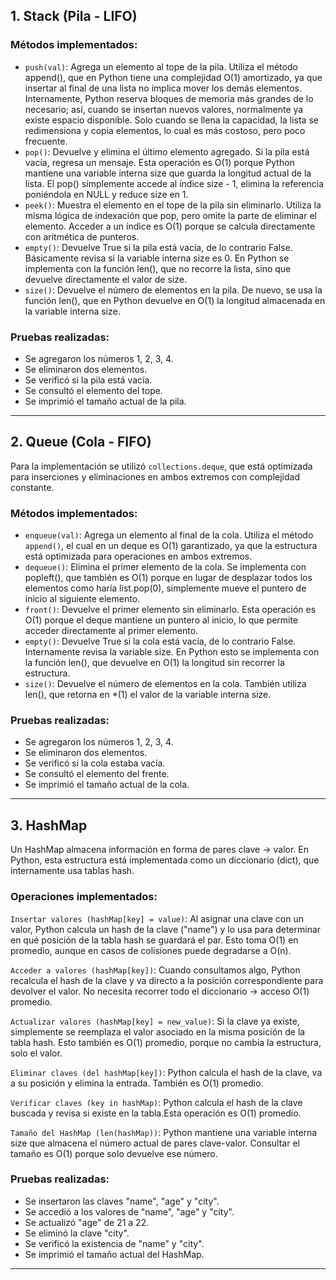 ## 1. Stack (Pila - LIFO)

### Métodos implementados:

- `push(val)`: Agrega un elemento al tope de la pila. Utiliza el método append(), que en Python tiene una complejidad O(1) amortizado, ya que insertar al final de una lista no implica mover los demás elementos. Internamente, Python reserva bloques de memoria más grandes de lo necesario; así, cuando se insertan nuevos valores, normalmente ya existe espacio disponible. Solo cuando se llena la capacidad, la lista se redimensiona y copia elementos, lo cual es más costoso, pero poco frecuente.
- `pop()`: Devuelve y elimina el último elemento agregado. Si la pila está vacía, regresa un mensaje. Esta operación es O(1) porque Python mantiene una variable interna size que guarda la longitud actual de la lista. El pop() simplemente accede al índice size - 1, elimina la referencia poniéndola en NULL y reduce size en 1.
- `peek()`: Muestra el elemento en el tope de la pila sin eliminarlo. Utiliza la misma lógica de indexación que pop, pero omite la parte de eliminar el elemento. Acceder a un índice es O(1) porque se calcula directamente con aritmética de punteros.
- `empty()`: Devuelve True si la pila está vacía, de lo contrario False. Básicamente revisa si la variable interna size es 0. En Python se implementa con la función len(), que no recorre la lista, sino que devuelve directamente el valor de size.
- `size()`: Devuelve el número de elementos en la pila. De nuevo, se usa la función len(), que en Python devuelve en O(1) la longitud almacenada en la variable interna size.

### Pruebas realizadas:

- Se agregaron los números 1, 2, 3, 4.
- Se eliminaron dos elementos.
- Se verificó si la pila está vacía.
- Se consultó el elemento del tope.
- Se imprimió el tamaño actual de la pila.

---

## 2. Queue (Cola - FIFO)

Para la implementación se utilizó `collections.deque`, que está optimizada para inserciones y eliminaciones en ambos extremos con complejidad constante.

### Métodos implementados:

- `enqueue(val)`: Agrega un elemento al final de la cola. Utiliza el método `append()`, el cual en un deque es O(1) garantizado, ya que la estructura está optimizada para operaciones en ambos extremos.
- `dequeue()`: Elimina el primer elemento de la cola. Se implementa con popleft(), que también es O(1) porque en lugar de desplazar todos los elementos como haría list.pop(0), simplemente mueve el puntero de inicio al siguiente elemento.
- `front()`: Devuelve el primer elemento sin eliminarlo. Esta operación es O(1) porque el deque mantiene un puntero al inicio, lo que permite acceder directamente al primer elemento.
- `empty()`: Devuelve True si la cola está vacía, de lo contrario False. Internamente revisa la variable size. En Python esto se implementa con la función len(), que devuelve en O(1) la longitud sin recorrer la estructura.
- `size()`: Devuelve el número de elementos en la cola. También utiliza len(), que retorna en \*(1) el valor de la variable interna size.

### Pruebas realizadas:

- Se agregaron los números 1, 2, 3, 4.
- Se eliminaron dos elementos.
- Se verificó si la cola estaba vacía.
- Se consultó el elemento del frente.
- Se imprimió el tamaño actual de la cola.

---

## 3. HashMap

Un HashMap almacena información en forma de pares clave → valor. En Python, esta estructura está implementada como un diccionario (dict), que internamente usa tablas hash.

### Operaciones implementados:

`Insertar valores (hashMap[key] = value)`: Al asignar una clave con un valor, Python calcula un hash de la clave ("name") y lo usa para determinar en qué posición de la tabla hash se guardará el par. Esto toma O(1) en promedio, aunque en casos de colisiones puede degradarse a O(n).

`Acceder a valores (hashMap[key])`: Cuando consultamos algo, Python recalcula el hash de la clave y va directo a la posición correspondiente para devolver el valor. No necesita recorrer todo el diccionario → acceso O(1) promedio.

`Actualizar valores (hashMap[key] = new_value)`: Si la clave ya existe, simplemente se reemplaza el valor asociado en la misma posición de la tabla hash. Esto también es O(1) promedio, porque no cambia la estructura, solo el valor.

`Eliminar claves (del hashMap[key])`: Python calcula el hash de la clave, va a su posición y elimina la entrada. También es O(1) promedio.

`Verificar claves (key in hashMap)`: Python calcula el hash de la clave buscada y revisa si existe en la tabla.Esta operación es O(1) promedio.

`Tamaño del HashMap (len(hashMap))`: Python mantiene una variable interna size que almacena el número actual de pares clave-valor. Consultar el tamaño es O(1) porque solo devuelve ese número.

### Pruebas realizadas:

- Se insertaron las claves "name", "age" y "city".
- Se accedió a los valores de "name", "age" y "city".
- Se actualizó "age" de 21 a 22.
- Se eliminó la clave "city".
- Se verificó la existencia de "name" y "city".
- Se imprimió el tamaño actual del HashMap.

---
